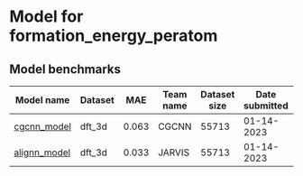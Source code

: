 # Model for formation_energy_peratom

<h2>Model benchmarks</h2>

<table style="width:100%" id="j_table">
 <thead>
  <tr>
<th>Model name</th><th>Dataset</th>
   <!-- <th>Method</th>-->
    <th>MAE</th>
    <th>Team name</th>
    <th>Dataset size</th>
    <th>Date submitted</th>
    <th>Notes</th>
  </tr>
 </thead>
<!--table_content--><tr><td><a href="https://journals.aps.org/prl/abstract/10.1103/PhysRevLett.120.145301" target="_blank">cgcnn_model</a></td><td>dft_3d</td><td>0.063</td><td>CGCNN</td><td>55713</td><td>01-14-2023</td><td></td></tr><!--table_content--><tr><td><a href="https://www.nature.com/articles/s41524-021-00650-1" target="_blank">alignn_model</a></td><td>dft_3d</td><td>0.033</td><td>JARVIS</td><td>55713</td><td>01-14-2023</td><td></td></tr><!--table_content-->
</table>